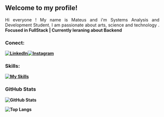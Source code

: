 
##  Welcome to my profile!

<p align="justify"> Hi everyone ! My name is Mateus and i'm Systems Analysis and Development Student. I am passionate about arts, science and technology .<strong> Focused in FullStack | Currently leraning about Backend </p>

### Conect:
[![LinkedIn](https://img.shields.io/badge/LinkedIn-0A66C2?style=for-the-badge&logo=linkedin&logoColor=white)](https://www.linkedin.com/in/mateus-henrique-derossi-79a2031a3/)[![Instagram](https://img.shields.io/badge/Instagram-000?style=for-the-badge&logo=instagram)](https://www.instagram.com/mateushenriquedrs/)

### Skills:
[![My Skills](https://skillicons.dev/icons?i=aws,java,spring,typescript,angular,linux,postgres,docker&theme=light)](https://skillicons.dev)

### GitHub Stats
![GitHub Stats](https://github-readme-stats.vercel.app/api?username=MateusHenriquegringo&theme=tokyonight)

![Top Langs](https://github-readme-stats.vercel.app/api/top-langs/?username=MateusHenriquegringo&theme=tokyonight&size_weight=0.5&count_weight=1.0&hide=html)

